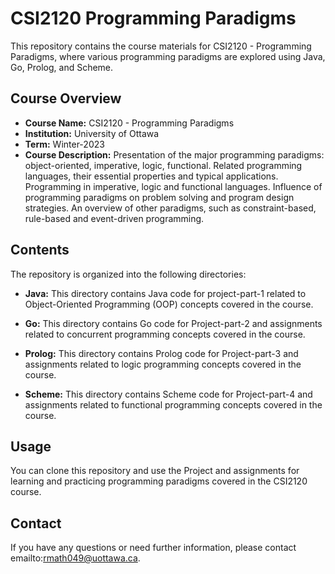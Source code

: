 # CSI2120 Programming Paradigms

This repository contains the course materials for CSI2120 - Programming Paradigms, where various programming paradigms are explored using Java, Go, Prolog, and Scheme.

## Course Overview

- **Course Name:** CSI2120 - Programming Paradigms
- **Institution:** University of Ottawa
- **Term:** Winter-2023
- **Course Description:** Presentation of the major programming paradigms: object-oriented, imperative, logic, functional. Related programming languages, their essential properties and typical applications. Programming in imperative, logic and functional languages. Influence of programming paradigms on problem solving and program design strategies. An overview of other paradigms, such as constraint-based, rule-based and event-driven programming.

## Contents

The repository is organized into the following directories:

- **Java:** This directory contains Java code for project-part-1 related to Object-Oriented Programming (OOP) concepts covered in the course.

- **Go:** This directory contains Go code for Project-part-2 and assignments related to concurrent programming concepts covered in the course.

- **Prolog:** This directory contains Prolog code for Project-part-3 and assignments related to logic programming concepts covered in the course.

- **Scheme:** This directory contains Scheme code for Project-part-4 and assignments related to functional programming concepts covered in the course.

## Usage

You can clone this repository and use the Project and assignments for learning and practicing programming paradigms covered in the CSI2120 course.

## Contact

If you have any questions or need further information, please contact emailto:rmath049@uottawa.ca.

